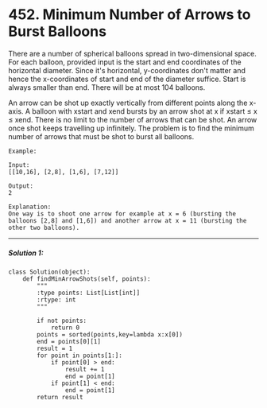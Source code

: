 # 452. Minimum Number of Arrows to Burst Balloons



There are a number of spherical balloons spread in two-dimensional space. For each balloon, provided input is the start and end coordinates of the horizontal diameter. Since it's horizontal, y-coordinates don't matter and hence the x-coordinates of start and end of the diameter suffice. Start is always smaller than end. There will be at most 104 balloons.

An arrow can be shot up exactly vertically from different points along the x-axis. A balloon with xstart and xend bursts by an arrow shot at x if xstart ≤ x ≤ xend. There is no limit to the number of arrows that can be shot. An arrow once shot keeps travelling up infinitely. The problem is to find the minimum number of arrows that must be shot to burst all balloons.

    Example:  

    Input:  
    [[10,16], [2,8], [1,6], [7,12]]

    Output:  
    2

    Explanation:
    One way is to shoot one arrow for example at x = 6 (bursting the balloons [2,8] and [1,6]) and another arrow at x = 11 (bursting the other two balloons).
---

##### Solution 1:
    class Solution(object):
        def findMinArrowShots(self, points):
            """
            :type points: List[List[int]]
            :rtype: int
            """

            if not points:
                return 0
            points = sorted(points,key=lambda x:x[0])
            end = points[0][1]
            result = 1
            for point in points[1:]:
                if point[0] > end:
                    result += 1
                    end = point[1]
                if point[1] < end:
                    end = point[1]
            return result
